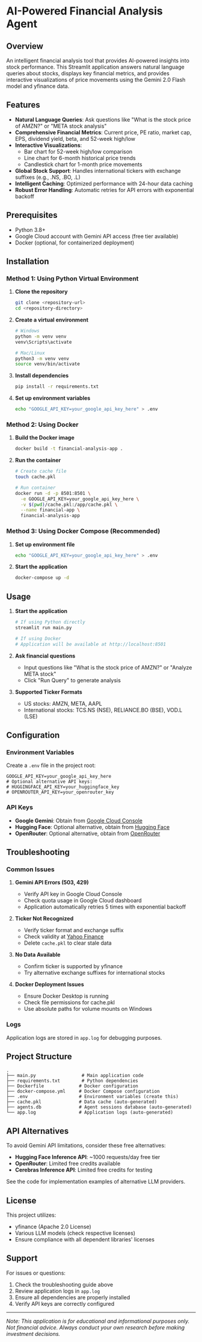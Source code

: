# AI-Powered Financial Analysis Agent

## Overview

An intelligent financial analysis tool that provides AI-powered insights into stock performance. This Streamlit application answers natural language queries about stocks, displays key financial metrics, and provides interactive visualizations of price movements using the Gemini 2.0 Flash model and yfinance data.

## Features

- **Natural Language Queries**: Ask questions like "What is the stock price of AMZN?" or "META stock analysis"
- **Comprehensive Financial Metrics**: Current price, PE ratio, market cap, EPS, dividend yield, beta, and 52-week high/low
- **Interactive Visualizations**:
  - Bar chart for 52-week high/low comparison
  - Line chart for 6-month historical price trends
  - Candlestick chart for 1-month price movements
- **Global Stock Support**: Handles international tickers with exchange suffixes (e.g., .NS, .BO, .L)
- **Intelligent Caching**: Optimized performance with 24-hour data caching
- **Robust Error Handling**: Automatic retries for API errors with exponential backoff

## Prerequisites

- Python 3.8+
- Google Cloud account with Gemini API access (free tier available)
- Docker (optional, for containerized deployment)

## Installation

### Method 1: Using Python Virtual Environment

1. **Clone the repository**
   ```bash
   git clone <repository-url>
   cd <repository-directory>
   ```

2. **Create a virtual environment**
   ```bash
   # Windows
   python -m venv venv
   venv\Scripts\activate
   
   # Mac/Linux
   python3 -m venv venv
   source venv/bin/activate
   ```

3. **Install dependencies**
   ```bash
   pip install -r requirements.txt
   ```

4. **Set up environment variables**
   ```bash
   echo "GOOGLE_API_KEY=your_google_api_key_here" > .env
   ```

### Method 2: Using Docker

1. **Build the Docker image**
   ```bash
   docker build -t financial-analysis-app .
   ```

2. **Run the container**
   ```bash
   # Create cache file
   touch cache.pkl
   
   # Run container
   docker run -d -p 8501:8501 \
     -e GOOGLE_API_KEY=your_google_api_key_here \
     -v $(pwd)/cache.pkl:/app/cache.pkl \
     --name financial-app \
     financial-analysis-app
   ```

### Method 3: Using Docker Compose (Recommended)

1. **Set up environment file**
   ```bash
   echo "GOOGLE_API_KEY=your_google_api_key_here" > .env
   ```

2. **Start the application**
   ```bash
   docker-compose up -d
   ```

## Usage

1. **Start the application**
   ```bash
   # If using Python directly
   streamlit run main.py
   
   # If using Docker
   # Application will be available at http://localhost:8501
   ```

2. **Ask financial questions**
   - Input questions like "What is the stock price of AMZN?" or "Analyze META stock"
   - Click "Run Query" to generate analysis

3. **Supported Ticker Formats**
   - US stocks: AMZN, META, AAPL
   - International stocks: TCS.NS (NSE), RELIANCE.BO (BSE), VOD.L (LSE)

## Configuration

### Environment Variables

Create a `.env` file in the project root:

```
GOOGLE_API_KEY=your_google_api_key_here
# Optional alternative API keys:
# HUGGINGFACE_API_KEY=your_huggingface_key
# OPENROUTER_API_KEY=your_openrouter_key
```

### API Keys

- **Google Gemini**: Obtain from [Google Cloud Console](https://cloud.google.com/)
- **Hugging Face**: Optional alternative, obtain from [Hugging Face](https://huggingface.co/)
- **OpenRouter**: Optional alternative, obtain from [OpenRouter](https://openrouter.ai/)

## Troubleshooting

### Common Issues

1. **Gemini API Errors (503, 429)**
   - Verify API key in Google Cloud Console
   - Check quota usage in Google Cloud dashboard
   - Application automatically retries 5 times with exponential backoff

2. **Ticker Not Recognized**
   - Verify ticker format and exchange suffix
   - Check validity at [Yahoo Finance](https://finance.yahoo.com/)
   - Delete `cache.pkl` to clear stale data

3. **No Data Available**
   - Confirm ticker is supported by yfinance
   - Try alternative exchange suffixes for international stocks

4. **Docker Deployment Issues**
   - Ensure Docker Desktop is running
   - Check file permissions for cache.pkl
   - Use absolute paths for volume mounts on Windows

### Logs

Application logs are stored in `app.log` for debugging purposes.

## Project Structure

```
.
├── main.py                 # Main application code
├── requirements.txt        # Python dependencies
├── Dockerfile             # Docker configuration
├── docker-compose.yml     # Docker Compose configuration
├── .env                   # Environment variables (create this)
├── cache.pkl              # Data cache (auto-generated)
├── agents.db              # Agent sessions database (auto-generated)
└── app.log                # Application logs (auto-generated)
```

## API Alternatives

To avoid Gemini API limitations, consider these free alternatives:

- **Hugging Face Inference API**: ~1000 requests/day free tier
- **OpenRouter**: Limited free credits available
- **Cerebras Inference API**: Limited free credits for testing

See the code for implementation examples of alternative LLM providers.

## License

This project utilizes:
- yfinance (Apache 2.0 License)
- Various LLM models (check respective licenses)
- Ensure compliance with all dependent libraries' licenses

## Support

For issues or questions:
1. Check the troubleshooting guide above
2. Review application logs in `app.log`
3. Ensure all dependencies are properly installed
4. Verify API keys are correctly configured

---

*Note: This application is for educational and informational purposes only. Not financial advice. Always conduct your own research before making investment decisions.*